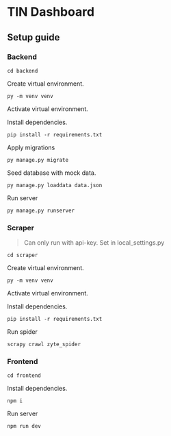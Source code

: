 # TIN Dashboard

## Setup guide

### Backend
```
cd backend
```
Create virtual environment.
```
py -m venv venv
```
Activate virtual environment.

Install dependencies.
```
pip install -r requirements.txt
```
Apply migrations
```
py manage.py migrate
```
Seed database with mock data.
```
py manage.py loaddata data.json
```
Run server
```
py manage.py runserver
```

### Scraper
> Can only run with api-key. Set in local_settings.py
```
cd scraper
```
Create virtual environment.
```
py -m venv venv
```
Activate virtual environment.

Install dependencies.
```
pip install -r requirements.txt
```
Run spider
```
scrapy crawl zyte_spider
```

### Frontend
```
cd frontend
```

Install dependencies.
```
npm i
```
Run server
```
npm run dev
```